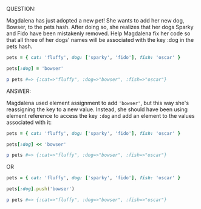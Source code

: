 QUESTION:

Magdalena has just adopted a new pet! She wants to add her new dog, Bowser, to the pets hash. After doing so,
she realizes that her dogs Sparky and Fido have been mistakenly removed. Help Magdalena fix her code so that
all three of her dogs' names will be associated with the key :dog in the pets hash.

```ruby
pets = { cat: 'fluffy', dog: ['sparky', 'fido'], fish: 'oscar' }

pets[:dog] = 'bowser'

p pets #=> {:cat=>"fluffy", :dog=>"bowser", :fish=>"oscar"}
```

ANSWER:

Magdalena used element assignment to add `'bowser'`, but this way she's reassigning the key to a
new value. Instead, she should have been using element reference to access the key `:dog` and add an element to
the values associated with it:

```ruby
pets = { cat: 'fluffy', dog: ['sparky', 'fido'], fish: 'oscar' }

pets[:dog] << 'bowser'

p pets #=> {:cat=>"fluffy", :dog=>"bowser", :fish=>"oscar"}
```

OR

```ruby
pets = { cat: 'fluffy', dog: ['sparky', 'fido'], fish: 'oscar' }

pets[:dog].push('bowser')

p pets #=> {:cat=>"fluffy", :dog=>"bowser", :fish=>"oscar"}
```

